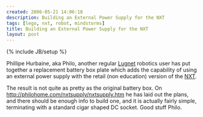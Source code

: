 ```yaml
---
created: 2006-05-21 14:06:18
description: Building an External Power Supply for the NXT
tags: [lego, nxt, robot, mindstorms]
title: Building an External Power Supply for the NXT
layout: post
---
```

{% include JB/setup %}

Phillipe Hurbaine, aka Philo, another regular [Lugnet](/wiki/lugnet "Lego Users Group Network") robotics user has put together a replacement battery box plate which adds the capability of using an external power supply with the retail (non education) version of the [NXT](/wiki/nxt "Legos NeXT generation robotics kit").

The result is not quite as pretty as the original battery box. On <http://philohome.com/nxtsupply/nxtsupply.htm> he has laid out the plans, and there should be enough info to build one, and it is actually fairly simple, terminating with a standard cigar shaped DC socket. Good stuff Philo.

